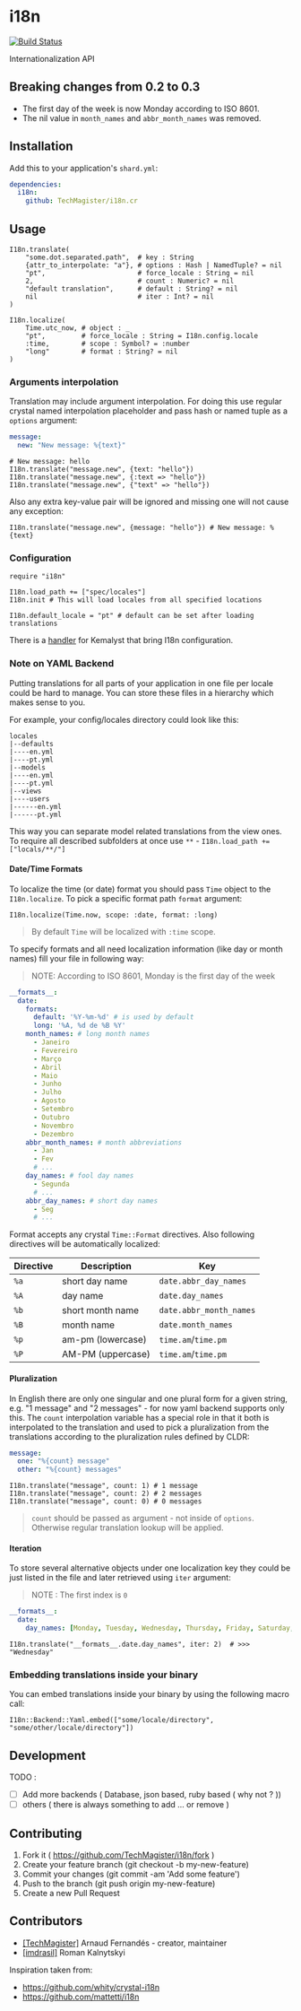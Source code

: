 # i18n
[![Build Status](https://travis-ci.org/TechMagister/i18n.cr.svg?branch=master)](https://travis-ci.org/TechMagister/i18n.cr)

Internationalization API

## Breaking changes from 0.2 to 0.3
- The first day of the week is now Monday according to ISO 8601.
- The nil value in `month_names` and `abbr_month_names` was removed.

## Installation

Add this to your application's `shard.yml`:

```yaml
dependencies:
  i18n:
    github: TechMagister/i18n.cr
```

## Usage

``` crystal
I18n.translate(
    "some.dot.separated.path",  # key : String
    {attr_to_interpolate: "a"}, # options : Hash | NamedTuple? = nil
    "pt",                       # force_locale : String = nil
    2,                          # count : Numeric? = nil
    "default translation",      # default : String? = nil
    nil                         # iter : Int? = nil
)

I18n.localize(
    Time.utc_now, # object : _
    "pt",         # force_locale : String = I18n.config.locale
    :time,        # scope : Symbol? = :number
    "long"        # format : String? = nil
)
```

### Arguments interpolation

Translation may include argument interpolation. For doing this use regular crystal named interpolation placeholder and pass hash or named tuple as a `options` argument:

```yaml
message:
  new: "New message: %{text}"
```

```crystal
# New message: hello
I18n.translate("message.new", {text: "hello"})
I18n.translate("message.new", {:text => "hello"})
I18n.translate("message.new", {"text" => "hello"})
```

Also any extra key-value pair will be ignored and missing one will not cause any exception:

```crystal
I18n.translate("message.new", {message: "hello"}) # New message: %{text}
```

### Configuration

```crystal
require "i18n"

I18n.load_path += ["spec/locales"]
I18n.init # This will load locales from all specified locations

I18n.default_locale = "pt" # default can be set after loading translations
```

There is a [handler](https://github.com/TechMagister/kemalyst-i18n) for Kemalyst that bring I18n configuration.

### Note on YAML Backend

Putting translations for all parts of your application in one file per locale could be hard to manage. You can store these files in a hierarchy which makes sense to you.

For example, your config/locales directory could look like this:

```
locales
|--defaults
|----en.yml
|----pt.yml
|--models
|----en.yml
|----pt.yml
|--views
|----users
|------en.yml
|------pt.yml
```

This way you can separate model related translations from the view ones. To require all described subfolders at once use `**` - `I18n.load_path += ["locals/**/"]`

#### Date/Time Formats

To localize the time (or date) format you should pass `Time` object to the `I18n.localize`. To pick a specific format path `format` argument:

```crystal
I18n.localize(Time.now, scope: :date, format: :long)
```

> By default `Time` will be localized with `:time` scope.

To specify formats and all need localization information (like day or month names) fill your file in following way:
> NOTE: According to ISO 8601, Monday is the first day of the week

```yaml
__formats__:
  date:
    formats:
      default: '%Y-%m-%d' # is used by default
      long: '%A, %d de %B %Y'
    month_names: # long month names
      - Janeiro
      - Fevereiro
      - Março
      - Abril
      - Maio
      - Junho
      - Julho
      - Agosto
      - Setembro
      - Outubro
      - Novembro
      - Dezembro
    abbr_month_names: # month abbreviations
      - Jan
      - Fev
      # ...
    day_names: # fool day names
      - Segunda
      # ...
    abbr_day_names: # short day names
      - Seg
      # ...
```

Format accepts any crystal `Time::Format` directives. Also following directives will be automatically localized:

| Directive | Description | Key |
|---|---|---|
| `%a` | short day name | `date.abbr_day_names` |
| `%A` | day name | `date.day_names` |
| `%b` | short month name | `date.abbr_month_names` |
| `%B` | month name | `date.month_names` |
| `%p` | am-pm (lowercase) | `time.am`/`time.pm` |
| `%P` | AM-PM (uppercase) | `time.am`/`time.pm` |

#### Pluralization

In English there are only one singular and one plural form for a given string, e.g. "1 message" and "2 messages" - for now yaml backend supports only this. The `count` interpolation variable has a special role in that it both is interpolated to the translation and used to pick a pluralization from the translations according to the pluralization rules defined by CLDR:

```yaml
message:
  one: "%{count} message"
  other: "%{count} messages"
```

```crystal
I18n.translate("message", count: 1) # 1 message
I18n.translate("message", count: 2) # 2 messages
I18n.translate("message", count: 0) # 0 messages
```

> `count` should be passed as argument - not inside of `options`. Otherwise regular translation lookup will be applied.

#### Iteration

To store several alternative objects under one localization key they could be just listed in the file and later retrieved using `iter` argument:

> NOTE : The first index is `0`

```yaml
__formats__:
  date:
    day_names: [Monday, Tuesday, Wednesday, Thursday, Friday, Saturday, Sunday]
```

```crystal
I18n.translate("__formats__.date.day_names", iter: 2)  # >>> "Wednesday"
```

### Embedding translations inside your binary

You can embed translations inside your binary by using the following macro call:

```crystal
I18n::Backend::Yaml.embed(["some/locale/directory", "some/other/locale/directory"])
```

## Development

TODO :

- [ ] Add more backends ( Database, json based, ruby based ( why not ? ))
- [ ] others ( there is always something to add ... or remove )

## Contributing

1. Fork it ( https://github.com/TechMagister/i18n/fork )
2. Create your feature branch (git checkout -b my-new-feature)
3. Commit your changes (git commit -am 'Add some feature')
4. Push to the branch (git push origin my-new-feature)
5. Create a new Pull Request

## Contributors

- [[TechMagister]](https://github.com/TechMagister) Arnaud Fernandés - creator, maintainer
- [[imdrasil]](https://github.com/imdrasil) Roman Kalnytskyi

Inspiration taken from:

- https://github.com/whity/crystal-i18n
- https://github.com/mattetti/i18n
